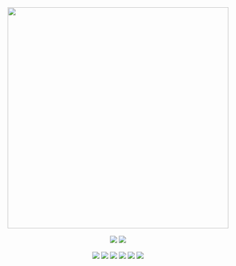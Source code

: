 <div align="center"> 
  <img src="https://user-images.githubusercontent.com/111840622/186112498-79a0b3d3-19c3-46ef-a656-2df9676618ad.png" width="500">
  <br><br>
  <div>
    <a href=""><img src="https://img.shields.io/badge/Blog-ED1965?style=flat-square&logo=GitHub Sponsors&logoColor=white"/></a>
    <a href="https://mail.google.com/mail/?view=cm&amp;fs=1&amp;to=lindsayan991128@gmail.com"><img src="https://img.shields.io/badge/lindsayan991128@gmail.com-EA4335?style=flat-square&logo=GMail&logoColor=white"/></a>
  </div>
  
  <br>
  
  <div>
    <img src="https://img.shields.io/badge/Java-A100FF?style=flat-square&logo=Java&logoColor=white"/>
    <img src="https://img.shields.io/badge/Spring-6DB33F?style=flat-square&logo=Spring&logoColor=white"/>
    <img src="https://img.shields.io/badge/Oracle-F80000?style=flat-square&logo=Oracle&logoColor=white"/>
    <img src="https://img.shields.io/badge/HTML5-E34F26?style=flat-square&logo=HTML5&logoColor=white"/>
    <img src="https://img.shields.io/badge/CSS3-1572B6?style=flat-square&logo=CSS3&logoColor=white"/>
    <img src="https://img.shields.io/badge/JavaScript-F7DF1E?style=flat-square&logo=Spring&logoColor=white"/>
  </div>
</div>

<!--
**Aneunkyoung/Aneunkyoung** is a ✨ _special_ ✨ repository because its `README.md` (this file) appears on your GitHub profile.

Here are some ideas to get you started:

- 🔭 I’m currently working on ...
- 🌱 I’m currently learning ...
- 👯 I’m looking to collaborate on ...
- 🤔 I’m looking for help with ...
- 💬 Ask me about ...
- 📫 How to reach me: ...
- 😄 Pronouns: ...
- ⚡ Fun fact: ...
-->
